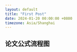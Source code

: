 ```yaml
---
layout: default
title: "First Post"
date: 2024-01-20 00:00:00 +0800
timezone: Asia/Shanghai
---
```


## 论文公式流程图
